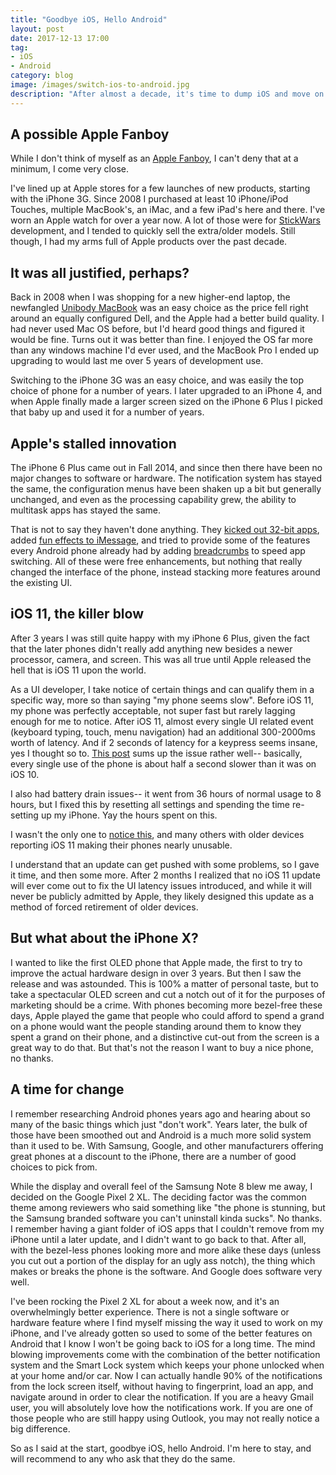 ```yaml
---
title: "Goodbye iOS, Hello Android"
layout: post
date: 2017-12-13 17:00
tag:
- iOS
- Android
category: blog
image: /images/switch-ios-to-android.jpg
description: "After almost a decade, it's time to dump iOS and move on to better things."
---
```


## A possible Apple Fanboy

While I don't think of myself as an [Apple Fanboy](https://www.urbandictionary.com/define.php?term=Apple%20Fanboy), I can't deny that at a minimum, I come very close.

I've lined up at Apple stores for a few launches of new products, starting with the iPhone 3G. Since 2008 I purchased at least 10 iPhone/iPod Touches, multiple MacBook's, an iMac, and a few iPad's here and there. I've worn an Apple watch for over a year now. A lot of those were for [StickWars](/projects/stickwars) development, and I tended to quickly sell the extra/older models. Still though, I had my arms full of Apple products over the past decade.

## It was all justified, perhaps?

Back in 2008 when I was shopping for a new higher-end laptop, the newfangled [Unibody MacBook](http://apple-history.com/mb_late_08) was an easy choice as the price fell right around an equally configured Dell, and the Apple had a better build quality. I had never used Mac OS before, but I'd heard good things and figured it would be fine. Turns out it was better than fine. I enjoyed the OS far more than any windows machine I'd ever used, and the MacBook Pro I ended up upgrading to would last me over 5 years of development use.

Switching to the iPhone 3G was an easy choice, and was easily the top choice of phone for a number of years. I later upgraded to an iPhone 4, and when Apple finally made a larger screen sized on the iPhone 6 Plus I picked that baby up and used it for a number of years.

## Apple's stalled innovation

The iPhone 6 Plus came out in Fall 2014, and since then there have been no major changes to software or hardware. The notification system has stayed the same, the configuration menus have been shaken up a bit but generally unchanged, and even as the processing capability grew, the ability to multitask apps has stayed the same.

That is not to say they haven't done anything. They [kicked out 32-bit apps](/blog/stickwars-ninth-life), added [fun effects to iMessage](https://www.igeeksblog.com/how-to-add-screen-effects-to-imessages-in-ios-10/), and tried to provide some of the features every Android phone already had by adding [breadcrumbs](https://www.iphonefaq.org/archives/975459) to speed app switching. All of these were free enhancements, but nothing that really changed the interface of the phone, instead stacking more features around the existing UI.

## iOS 11, the killer blow

After 3 years I was still quite happy with my iPhone 6 Plus, given the fact that the later phones didn't really add anything new besides a newer processor, camera, and screen. This was all true until Apple released the hell that is iOS 11 upon the world.

As a UI developer, I take notice of certain things and can qualify them in a specific way, more so than saying "my phone seems slow". Before iOS 11, my phone was perfectly acceptable, not super fast but rarely lagging enough for me to notice. After iOS 11, almost every single UI related event (keyboard typing, touch, menu navigation) had an additional 300-2000ms worth of latency. And if 2 seconds of latency for a keypress seems insane, yes I thought so to. [This post](https://discussions.apple.com/message/32351004#message32351004) sums up the issue rather well-- basically, every single use of the phone is about half a second slower than it was on iOS 10.

I also had battery drain issues-- it went from 36 hours of normal usage to 8 hours, but I fixed this by resetting all settings and spending the time re-setting up my iPhone. Yay the hours spent on this.

I wasn't the only one to [notice this](https://www.tomsguide.com/us/iphone-ios-11.0.1-update-bugs,news-25913.html), and many others with older devices reporting iOS 11 making their phones nearly unusable.

I understand that an update can get pushed with some problems, so I gave it time, and then some more. After 2 months I realized that no iOS 11 update will ever come out to fix the UI latency issues introduced, and while it will never be publicly admitted by Apple, they likely designed this update as a method of forced retirement of older devices.

## But what about the iPhone X?

I wanted to like the first OLED phone that Apple made, the first to try to improve the actual hardware design in over 3 years. But then I saw the release and was astounded. This is 100% a matter of personal taste, but to take a spectacular OLED screen and cut a notch out of it for the purposes of marketing should be a crime. With phones becoming more bezel-free these days, Apple played the game that people who could afford to spend a grand on a phone would want the people standing around them to know they spent a grand on their phone, and a distinctive cut-out from the screen is a great way to do that. But that's not the reason I want to buy a nice phone, no thanks.

## A time for change

I remember researching Android phones years ago and hearing about so many of the basic things which just "don't work". Years later, the bulk of those have been smoothed out and Android is a much more solid system than it used to be. With Samsung, Google, and other manufacturers offering great phones at a discount to the iPhone, there are a number of good choices to pick from.

While the display and overall feel of the Samsung Note 8 blew me away, I decided on the Google Pixel 2 XL. The deciding factor was the common theme among reviewers who said something like "the phone is stunning, but the Samsung branded software you can't uninstall kinda sucks". No thanks. I remember having a giant folder of iOS apps that I couldn't remove from my iPhone until a later update, and I didn't want to go back to that. After all, with the bezel-less phones looking more and more alike these days (unless you cut out a portion of the display for an ugly ass notch), the thing which makes or breaks the phone is the software. And Google does software very well.

I've been rocking the Pixel 2 XL for about a week now, and it's an overwhelmingly better experience. There is not a single software or hardware feature where I find myself missing the way it used to work on my iPhone, and I've already gotten so used to some of the better features on Android that I know I won't be going back to iOS for a long time. The mind blowing improvements come with the combination of the better notification system and the Smart Lock system which keeps your phone unlocked when at your home and/or car. Now I can actually handle 90% of the notifications from the lock screen itself, without having to fingerprint, load an app, and navigate around in order to clear the notification. If you are a heavy Gmail user, you will absolutely love how the notifications work. If you are one of those people who are still happy using Outlook, you may not really notice a big difference.

So as I said at the start, goodbye iOS, hello Android. I'm here to stay, and will recommend to any who ask that they do the same.